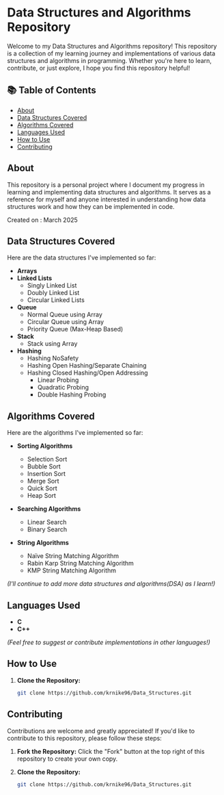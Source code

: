 # Data Structures and Algorithms Repository

Welcome to my Data Structures and Algorithms repository! This repository is a collection of my learning journey and implementations of various data structures and algorithms in programming. Whether you're here to learn, contribute, or just explore, I hope you find this repository helpful!

## 📚 Table of Contents

- [About](#about)
- [Data Structures Covered](#data-structures-covered)
- [Algorithms Covered](#Algorithms-covered)
- [Languages Used](#languages-used)
- [How to Use](#how-to-use)
- [Contributing](#contributing)

## About

This repository is a personal project where I document my progress in learning and implementing data structures and algorithms. It serves as a reference for myself and anyone interested in understanding how data structures work and how they can be implemented in code.

Created on : March 2025

## Data Structures Covered

Here are the data structures I've implemented so far:

- **Arrays**
- **Linked Lists**
  - Singly Linked List
  - Doubly Linked List
  - Circular Linked Lists
- **Queue**
  - Normal Queue using Array
  - Circular Queue using Array
  - Priority Queue (Max-Heap Based)
- **Stack**
  - Stack using Array
- **Hashing**
  - Hashing NoSafety
  - Hashing Open Hashing/Separate Chaining
  - Hashing Closed Hashing/Open Addressing
    - Linear Probing 
    - Quadratic Probing 
    - Double Hashing Probing 

## Algorithms Covered

Here are the algorithms I've implemented so far:

- **Sorting Algorithms**
  - Selection Sort
  - Bubble Sort
  - Insertion Sort
  - Merge Sort
  - Quick Sort
  - Heap Sort
- **Searching Algorithms**
  - Linear Search
  - Binary Search

- **String Algorithms**
  - Naïve String Matching Algorithm
  - Rabin Karp String Matching Algorithm
  - KMP String Matching Algorithm

*(I'll continue to add more data structures and algorithms(DSA) as I learn!)*

## Languages Used

- **C**
- **C++**

*(Feel free to suggest or contribute implementations in other languages!)*

## How to Use

1. **Clone the Repository:**
   ```bash
   git clone https://github.com/krnike96/Data_Structures.git

## Contributing

Contributions are welcome and greatly appreciated! If you'd like to contribute to this repository, please follow these steps:

1. **Fork the Repository:**
   Click the "Fork" button at the top right of this repository to create your own copy.

2. **Clone the Repository:**
   ```bash
   git clone https://github.com/krnike96/Data_Structures.git
